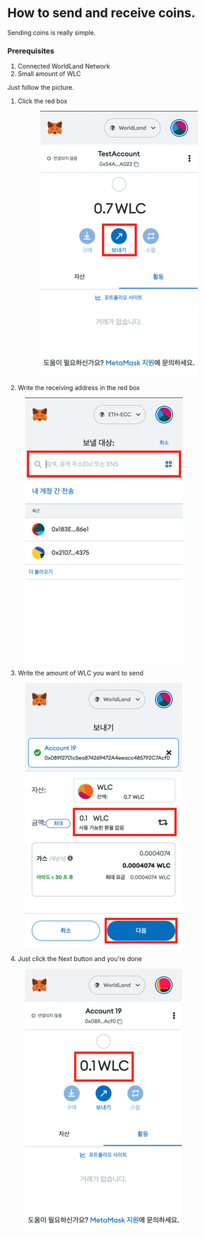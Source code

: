 # How to send and receive coins.

Sending coins is really simple.



### Prerequisites

1. Connected WorldLand Network
2. Small amount of WLC



Just follow the picture.

1. Click the red box

<div align="center">

<figure><img src="../.gitbook/assets/image (7).png" alt=""><figcaption></figcaption></figure>

</div>

2. Write the receiving address in the red box

<figure><img src="../.gitbook/assets/image (1).png" alt=""><figcaption></figcaption></figure>

3. Write the amount of WLC you want to send

<figure><img src="../.gitbook/assets/image (5).png" alt=""><figcaption></figcaption></figure>

4. Just click the Next button and you're done

<figure><img src="../.gitbook/assets/image.png" alt=""><figcaption></figcaption></figure>



